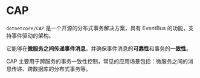 # CAP

`dotnetcore/CAP` 是一个开源的分布式事务解决方案，具有 EventBus 的功能，支持事件驱动的架构。

它能够在**微服务之间传递事件消息**，并确保事件消息的**可靠性**和事务的**一致性**。

CAP 主要用于跨服务的事务一致性控制，常见的应用场景包括：微服务之间的消息传递、跨数据库的分布式事务等。

 